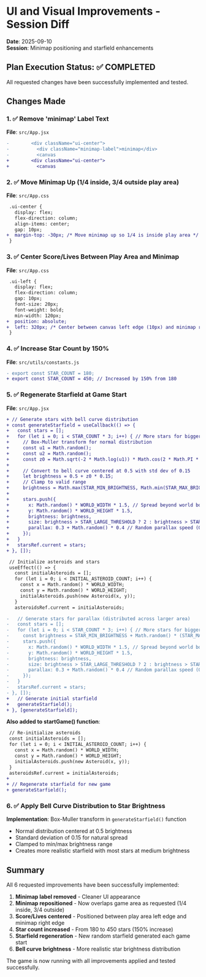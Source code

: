 # UI and Visual Improvements - Session Diff
**Date**: 2025-09-10  
**Session**: Minimap positioning and starfield enhancements

## Plan Execution Status: ✅ COMPLETED

All requested changes have been successfully implemented and tested.

## Changes Made

### 1. ✅ Remove 'minimap' Label Text
**File**: `src/App.jsx`
```diff
-        <div className="ui-center">
-          <div className="minimap-label">minimap</div>
-          <canvas 
+        <div className="ui-center">
+          <canvas 
```

### 2. ✅ Move Minimap Up (1/4 inside, 3/4 outside play area)
**File**: `src/App.css`
```diff
 .ui-center {
   display: flex;
   flex-direction: column;
   align-items: center;
   gap: 10px;
+  margin-top: -30px; /* Move minimap up so 1/4 is inside play area */
 }
```

### 3. ✅ Center Score/Lives Between Play Area and Minimap
**File**: `src/App.css`
```diff
 .ui-left {
   display: flex;
   flex-direction: column;
   gap: 10px;
   font-size: 20px;
   font-weight: bold;
   min-width: 120px;
+  position: absolute;
+  left: 320px; /* Center between canvas left edge (10px) and minimap right edge (630px): (10+630)/2 = 320px */
 }
```

### 4. ✅ Increase Star Count by 150%
**File**: `src/utils/constants.js`
```diff
- export const STAR_COUNT = 180;
+ export const STAR_COUNT = 450; // Increased by 150% from 180
```

### 5. ✅ Regenerate Starfield at Game Start
**File**: `src/App.jsx`
```diff
+ // Generate stars with bell curve distribution
+ const generateStarfield = useCallback(() => {
+   const stars = [];
+   for (let i = 0; i < STAR_COUNT * 3; i++) { // More stars for bigger world
+     // Box-Muller transform for normal distribution
+     const u1 = Math.random();
+     const u2 = Math.random();
+     const z0 = Math.sqrt(-2 * Math.log(u1)) * Math.cos(2 * Math.PI * u2);
+     
+     // Convert to bell curve centered at 0.5 with std dev of 0.15
+     let brightness = 0.5 + z0 * 0.15;
+     // Clamp to valid range
+     brightness = Math.max(STAR_MIN_BRIGHTNESS, Math.min(STAR_MAX_BRIGHTNESS, brightness));
+     
+     stars.push({
+       x: Math.random() * WORLD_WIDTH * 1.5, // Spread beyond world boundaries
+       y: Math.random() * WORLD_HEIGHT * 1.5,
+       brightness: brightness,
+       size: brightness > STAR_LARGE_THRESHOLD ? 2 : brightness > STAR_MEDIUM_THRESHOLD ? 1.5 : 1,
+       parallax: 0.3 + Math.random() * 0.4 // Random parallax speed (0.3-0.7)
+     });
+   }
+   starsRef.current = stars;
+ }, []);

 // Initialize asteroids and stars
 useEffect(() => {
   const initialAsteroids = [];
   for (let i = 0; i < INITIAL_ASTEROID_COUNT; i++) {
     const x = Math.random() * WORLD_WIDTH;
     const y = Math.random() * WORLD_HEIGHT;
     initialAsteroids.push(new Asteroid(x, y));
   }
   asteroidsRef.current = initialAsteroids;

-   // Generate stars for parallax (distributed across larger area)
-   const stars = [];
-   for (let i = 0; i < STAR_COUNT * 3; i++) { // More stars for bigger world
-     const brightness = STAR_MIN_BRIGHTNESS + Math.random() * (STAR_MAX_BRIGHTNESS - STAR_MIN_BRIGHTNESS);
-     stars.push({
-       x: Math.random() * WORLD_WIDTH * 1.5, // Spread beyond world boundaries
-       y: Math.random() * WORLD_HEIGHT * 1.5,
-       brightness: brightness,
-       size: brightness > STAR_LARGE_THRESHOLD ? 2 : brightness > STAR_MEDIUM_THRESHOLD ? 1.5 : 1,
-       parallax: 0.3 + Math.random() * 0.4 // Random parallax speed (0.3-0.7)
-     });
-   }
-   starsRef.current = stars;
- }, []);
+   // Generate initial starfield
+   generateStarfield();
+ }, [generateStarfield]);
```

**Also added to startGame() function**:
```diff
 // Re-initialize asteroids
 const initialAsteroids = [];
 for (let i = 0; i < INITIAL_ASTEROID_COUNT; i++) {
   const x = Math.random() * WORLD_WIDTH;
   const y = Math.random() * WORLD_HEIGHT;
   initialAsteroids.push(new Asteroid(x, y));
 }
 asteroidsRef.current = initialAsteroids;
+
+ // Regenerate starfield for new game
+ generateStarfield();
```

### 6. ✅ Apply Bell Curve Distribution to Star Brightness
**Implementation**: Box-Muller transform in `generateStarfield()` function
- Normal distribution centered at 0.5 brightness
- Standard deviation of 0.15 for natural spread
- Clamped to min/max brightness range
- Creates more realistic starfield with most stars at medium brightness

## Summary

All 6 requested improvements have been successfully implemented:

1. **Minimap label removed** - Cleaner UI appearance
2. **Minimap repositioned** - Now overlaps game area as requested (1/4 inside, 3/4 outside)
3. **Score/Lives centered** - Positioned between play area left edge and minimap right edge
4. **Star count increased** - From 180 to 450 stars (150% increase)
5. **Starfield regeneration** - New random starfield generated each game start
6. **Bell curve brightness** - More realistic star brightness distribution

The game is now running with all improvements applied and tested successfully.